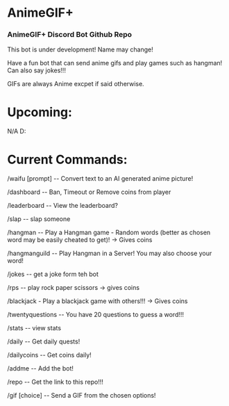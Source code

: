 # AnimeGIF+
### AnimeGIF+ Discord Bot Github Repo


This bot is under development! Name may change!

Have a fun bot that can send anime gifs and play games such as hangman! Can also say jokes!!!

GIFs are always Anime excpet if said otherwise.


# Upcoming:

N/A D:

# Current Commands:

/waifu [prompt] -- Convert text to an AI generated anime picture!

/dashboard -- Ban, Timeout or Remove coins from player

/leaderboard -- View the leaderboard?

/slap -- slap someone

/hangman -- Play a Hangman game - Random words (better as chosen word may be easily cheated to get)! -> Gives coins

/hangmanguild -- Play Hangman in a Server! You may also choose your word! 

/jokes -- get a joke form teh bot

/rps -- play rock paper scissors -> gives coins

/blackjack - Play a blackjack game with others!!! -> Gives coins

/twentyquestions -- You have 20 questions to guess a word!!!

/stats -- view stats

/daily -- Get daily quests!

/dailycoins -- Get coins daily!

/addme -- Add the bot!

/repo -- Get the link to this repo!!!



/gif [choice] -- Send a GIF from the chosen options!

